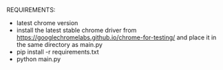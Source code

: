REQUIREMENTS:
 - latest chrome version
 - install the latest stable chrome driver from https://googlechromelabs.github.io/chrome-for-testing/ and place it in the same directory as main.py
 - pip install -r requirements.txt
 - python main.py